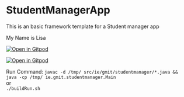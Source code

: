 # StudentManagerApp
This is an basic framework template for a Student manager app

My Name is Lisa

[![Open in Gitpod](https://gitpod.io/button/open-in-gitpod.svg)](https://gitpod.io/#https://github.com/danielcregg/student-manager-app-lab-current)

[![Open in Gitpod](https://avatars0.githubusercontent.com/u/37021919?s=200&v=4)](https://gitpod.io/workspaces)

Run Command:
`javac -d /tmp/ src/ie/gmit/studentmanager/*.java && java -cp /tmp/ ie.gmit.studentmanager.Main`  
or  
`./buildRun.sh`
